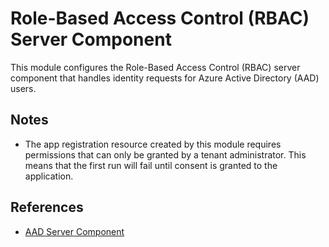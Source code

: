 # Role-Based Access Control (RBAC) Server Component

This module configures the Role-Based Access Control (RBAC) server component
that handles identity requests for Azure Active Directory (AAD) users.

## Notes

- The app registration resource created by this module requires permissions that
  can only be granted by a tenant administrator. This means that the first run
  will fail until consent is granted to the application.

## References

- [AAD Server Component](https://docs.microsoft.com/en-gb/azure/aks/azure-ad-integration-cli#create-azure-ad-server-component)
